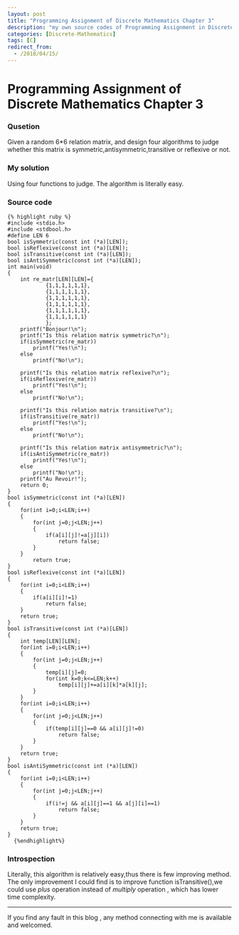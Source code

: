 ```yaml
---
layout: post
title: "Programming Assignment of Discrete Mathematics Chapter 3"
description: "my own source codes of Programming Assignment in Discrete Mathematics "
categories: [Discrete-Mathematics]
tags: [C]
redirect_from:
  - /2018/04/15/
---
```


# Programming Assignment of Discrete Mathematics Chapter 3


### Qusetion

Given a random 6*6 relation matrix, and design four algorithms to judge whether this matrix is symmetric,antisymmetric,transitive or reflexive or not.

### My solution

Using four functions to judge. The algorithm is literally easy.
	
### Source code

	{% highlight ruby %}
    #include <stdio.h>
    #include <stdbool.h>
    #define LEN 6
    bool isSymmetric(const int (*a)[LEN]);
    bool isReflexive(const int (*a)[LEN]);
    bool isTransitive(const int (*a)[LEN]);
    bool isAntiSymmetric(const int (*a)[LEN]);
    int main(void)
    {
        int re_matr[LEN][LEN]={
				{1,1,1,1,1,1},
				{1,1,1,1,1,1},
				{1,1,1,1,1,1},
				{1,1,1,1,1,1},
				{1,1,1,1,1,1},
				{1,1,1,1,1,1}
				};
        printf("Bonjour!\n");
        printf("Is this relation matrix symmetric?\n");
        if(isSymmetric(re_matr))
            printf("Yes!\n");
        else
            printf("No!\n");

        printf("Is this relation matrix reflexive?\n");
        if(isReflexive(re_matr))
            printf("Yes!\n");
        else
            printf("No!\n");

        printf("Is this relation matrix transitive?\n");
        if(isTransitive(re_matr))
            printf("Yes!\n");
        else
            printf("No!\n");

        printf("Is this relation matrix antisymmetric?\n");
        if(isAntiSymmetric(re_matr))
            printf("Yes!\n");
        else
            printf("No!\n");
        printf("Au Revoir!");
        return 0;
    }
    bool isSymmetric(const int (*a)[LEN])
    {
        for(int i=0;i<LEN;i++)
        {
            for(int j=0;j<LEN;j++)
            {
                if(a[i][j]!=a[j][i])
                    return false;
            }
        }
            return true;
    }
    bool isReflexive(const int (*a)[LEN])
    {
        for(int i=0;i<LEN;i++)
        {
            if(a[i][i]!=1)
                return false;
        }
        return true;
    }
    bool isTransitive(const int (*a)[LEN])
    {
        int temp[LEN][LEN];
        for(int i=0;i<LEN;i++)
        {
            for(int j=0;j<LEN;j++)
            {
                temp[i][j]=0;
                for(int k=0;k<=LEN;k++)
                    temp[i][j]+=a[i][k]*a[k][j];
            }
        }
        for(int i=0;i<LEN;i++)
        {
            for(int j=0;j<LEN;j++)
            {
                if(temp[i][j]==0 && a[i][j]!=0)
                    return false;
            }
        }
        return true;
    }
    bool isAntiSymmetric(const int (*a)[LEN])
    {
        for(int i=0;i<LEN;i++)
        {
            for(int j=0;j<LEN;j++)
            {
                if(i!=j && a[i][j]==1 && a[j][i]==1)
                    return false;
            }
        }
        return true;
    }
	  {%endhighlight%}


### Introspection
	
Literally, this algorithm is relatively easy,thus there is few improving method. The only improvement I could find is to improve
function isTransitive(),we could use *plus* operation instead of *multiply* operation , which has lower time complexity.

---
If you find any fault in this blog , any method connecting with me is available and welcomed.
